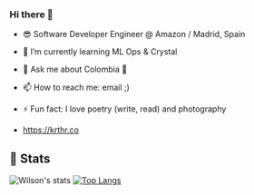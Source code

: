 ### Hi there 👋

- 😎 Software Developer Engineer @ Amazon / Madrid, Spain
- 🌱 I’m currently learning ML Ops & Crystal
- 💬 Ask me about Colombia 🥰 
- 📫 How to reach me: email ;)
- ⚡ Fun fact: I love poetry (write, read) and photography

- https://krthr.co

## 👀 Stats

![Wilson's stats](https://github-readme-stats.vercel.app/api?username=krthr&show_icons=true&count_private=true&show_owner=true&theme=graywhite)
[![Top Langs](https://github-readme-stats.vercel.app/api/top-langs/?username=krthr&layout=compact)](https://github.com/anuraghazra/github-readme-stats)
